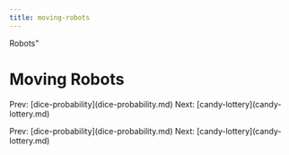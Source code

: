 ```yaml
---
title: moving-robots
---
```


Robots\"

# Moving Robots

Prev: \[dice-probability](dice-probability.md)
Next: \[candy-lottery](candy-lottery.md)

Prev: \[dice-probability](dice-probability.md)
Next: \[candy-lottery](candy-lottery.md)
